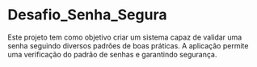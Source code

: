# Desafio_Senha_Segura
Este projeto tem como objetivo criar um sistema capaz de validar uma senha seguindo diversos padrões de boas práticas. A aplicação permite uma verificação do padrão de senhas e garantindo segurança.

